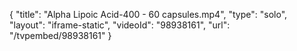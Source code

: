 {
    "title": "Alpha Lipoic Acid-400 - 60 capsules.mp4",
    "type": "solo",
    "layout": "iframe-static",
    "videoId": "98938161",
    "url": "\/tvpembed\/98938161"
}